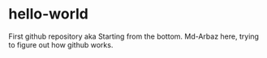 # hello-world
First github repository aka Starting from the bottom.
Md-Arbaz here, trying to figure out how github works. 
